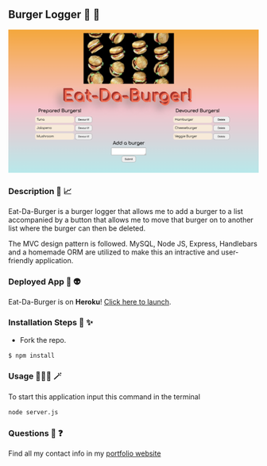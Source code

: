 ## Burger Logger 🍔 🦸
![A look inside this application](public/assets/images/eat-da-burger_mockup.png)

### Description  🍔 📈  
Eat-Da-Burger is a burger logger that allows me to add a burger to a list accompanied by a button that allows me to move that burger on to another list where the burger can then be deleted. 

The MVC design pattern is followed. MySQL, Node JS, Express, Handlebars and a homemade ORM are utilized to make this an intractive and user-friendly application. 

### Deployed App  🚀 👽  
Eat-Da-Burger is on **Heroku**! [Click here to launch](https://log-my-burgers.herokuapp.com/).

### Installation Steps 🦾 ✨ 
* Fork the repo.
```bash
$ npm install
```

### Usage 👩🏽‍🏫 🪄 
To start this application input this command in the terminal
```bash
node server.js
```

### Questions 🤔 ❓ 
Find all my contact info in my [portfolio website](https://crizk-crizk.github.io/MyPortfolio/)
